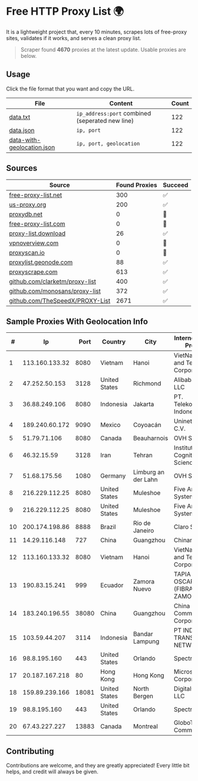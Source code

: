 
# Free HTTP Proxy List 🌍

It is a lightweight project that, every 10 minutes, scrapes lots of free-proxy sites, validates if it works, and serves a clean proxy list.


> Scraper found **4670** proxies at the latest update. Usable proxies are below.

## Usage

Click the file format that you want and copy the URL.


|File|Content|Count|
|----|-------|-----|
|[data.txt](https://raw.githubusercontent.com/themiralay/Proxy-List-World/master/data.txt)|`ip_address:port` combined (seperated new line)|122|
|[data.json](https://raw.githubusercontent.com/themiralay/Proxy-List-World/master/data.json)|`ip, port`|122|
|[data-with-geolocation.json](https://raw.githubusercontent.com/themiralay/Proxy-List-World/master/data-with-geolocation.json)|`ip, port, geolocation`|122|

## Sources

|Source|Found Proxies|Succeed|
|------|-------------|-------|
|[free-proxy-list.net](https://free-proxy-list.net)|300|✅|
|[us-proxy.org](https://www.us-proxy.org)|200|✅|
|[proxydb.net](http://proxydb.net)|0|🚫|
|[free-proxy-list.com](https://free-proxy-list.com/?page=&port=&type%5B%5D=http&type%5B%5D=https&up_time=0&search=Search)|0|🚫|
|[proxy-list.download](https://www.proxy-list.download/HTTP)|26|✅|
|[vpnoverview.com](https://vpnoverview.com/privacy/anonymous-browsing/free-proxy-servers)|0|🚫|
|[proxyscan.io](https://www.proxyscan.io)|0|🚫|
|[proxylist.geonode.com](https://proxylist.geonode.com/api/proxy-list?limit=300&page=1&sort_by=lastChecked&sort_type=desc&protocols=http,https)|88|✅|
|[proxyscrape.com](https://api.proxyscrape.com/v2/?request=displayproxies&protocol=http&timeout=10000&country=all&ssl=all&anonymity=all)|613|✅|
|[github.com/clarketm/proxy-list](https://raw.githubusercontent.com/clarketm/proxy-list/master/proxy-list-raw.txt)|400|✅|
|[github.com/monosans/proxy-list](https://raw.githubusercontent.com/monosans/proxy-list/main/proxies/http.txt)|372|✅|
|[github.com/TheSpeedX/PROXY-List](https://raw.githubusercontent.com/TheSpeedX/PROXY-List/master/http.txt)|2671|✅|


## Sample Proxies With Geolocation Info

|#|Ip|Port|Country|City|Internet Service Provider|
|-|--|----|-------|----|-------------------------|
|1|113.160.133.32|8080|Vietnam|Hanoi|VietNam Post and Telecom Corporation|
|2|47.252.50.153|3128|United States|Richmond|Alibaba Cloud LLC|
|3|36.88.249.106|8080|Indonesia|Jakarta|PT. Telekomunikasi Indonesia|
|4|189.240.60.172|9090|Mexico|Coyoacán|Uninet S.A. de C.V.|
|5|51.79.71.106|8080|Canada|Beauharnois|OVH SAS|
|6|46.32.15.59|3128|Iran|Tehran|Institute Cognitive Science Studies|
|7|51.68.175.56|1080|Germany|Limburg an der Lahn|OVH SAS|
|8|216.229.112.25|8080|United States|Muleshoe|Five Area Systems, LLC|
|9|216.229.112.25|8080|United States|Muleshoe|Five Area Systems, LLC|
|10|200.174.198.86|8888|Brazil|Rio de Janeiro|Claro S.A|
|11|14.29.116.148|727|China|Guangzhou|Chinanet|
|12|113.160.133.32|8080|Vietnam|Hanoi|VietNam Post and Telecom Corporation|
|13|190.83.15.241|999|Ecuador|Zamora Nuevo|TAPIA FLORES OSCAR ALDO (FIBRANET ZAMORA)|
|14|183.240.196.55|38080|China|Guangzhou|China Mobile Communications Corporation|
|15|103.59.44.207|3114|Indonesia|Bandar Lampung|PT INDONESIA TRANS NETWORK|
|16|98.8.195.160|443|United States|Orlando|Spectrum|
|17|20.187.167.218|80|Hong Kong|Hong Kong|Microsoft Corporation|
|18|159.89.239.166|18081|United States|North Bergen|DigitalOcean, LLC|
|19|98.8.195.160|443|United States|Orlando|Spectrum|
|20|67.43.227.227|13883|Canada|Montreal|GloboTech Communications|



## Contributing

Contributions are welcome, and they are greatly appreciated! Every
little bit helps, and credit will always be given.

